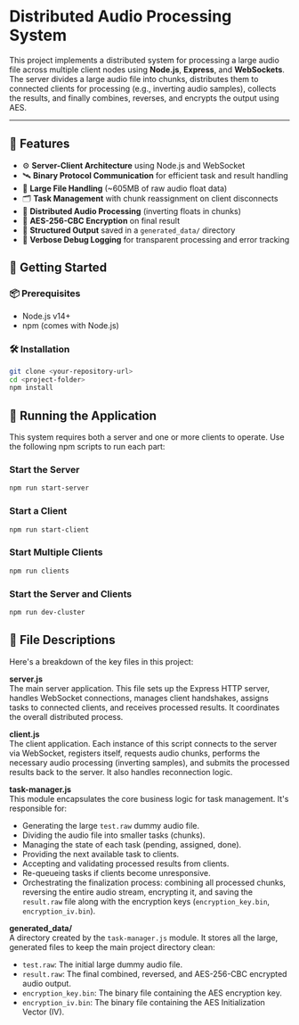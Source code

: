 # Distributed Audio Processing System

This project implements a distributed system for processing a large audio file across multiple client nodes using **Node.js**, **Express**, and **WebSockets**. The server divides a large audio file into chunks, distributes them to connected clients for processing (e.g., inverting audio samples), collects the results, and finally combines, reverses, and encrypts the output using AES.

---

## 🧠 Features

- ⚙️ **Server-Client Architecture** using Node.js and WebSocket
- 🛰️ **Binary Protocol Communication** for efficient task and result handling
- 📂 **Large File Handling** (~605MB of raw audio float data)
- 🗂️ **Task Management** with chunk reassignment on client disconnects
- 🧮 **Distributed Audio Processing** (inverting floats in chunks)
- 🔐 **AES-256-CBC Encryption** on final result
- 📜 **Structured Output** saved in a `generated_data/` directory
- 🐞 **Verbose Debug Logging** for transparent processing and error tracking

## 🚀 Getting Started

### 📦 Prerequisites

- Node.js v14+
- npm (comes with Node.js)

### 🛠️ Installation

```bash
git clone <your-repository-url>
cd <project-folder>
npm install
```

## 🏃 Running the Application

This system requires both a server and one or more clients to operate. Use the following npm scripts to run each part:

### Start the Server

```bash
npm run start-server
```

### Start a Client

```bash
npm run start-client
```

### Start Multiple Clients

```bash
npm run clients
```

### Start the Server and Clients

```bash
npm run dev-cluster
```

## 📂 File Descriptions

Here's a breakdown of the key files in this project:

**server.js**  
The main server application. This file sets up the Express HTTP server, handles WebSocket connections, manages client handshakes, assigns tasks to connected clients, and receives processed results. It coordinates the overall distributed process.

**client.js**  
The client application. Each instance of this script connects to the server via WebSocket, registers itself, requests audio chunks, performs the necessary audio processing (inverting samples), and submits the processed results back to the server. It also handles reconnection logic.

**task-manager.js**  
This module encapsulates the core business logic for task management. It's responsible for:

- Generating the large `test.raw` dummy audio file.
- Dividing the audio file into smaller tasks (chunks).
- Managing the state of each task (pending, assigned, done).
- Providing the next available task to clients.
- Accepting and validating processed results from clients.
- Re-queueing tasks if clients become unresponsive.
- Orchestrating the finalization process: combining all processed chunks, reversing the entire audio stream, encrypting it, and saving the `result.raw` file along with the encryption keys (`encryption_key.bin`, `encryption_iv.bin`).

**generated_data/**  
A directory created by the `task-manager.js` module. It stores all the large, generated files to keep the main project directory clean:

- `test.raw`: The initial large dummy audio file.
- `result.raw`: The final combined, reversed, and AES-256-CBC encrypted audio output.
- `encryption_key.bin`: The binary file containing the AES encryption key.
- `encryption_iv.bin`: The binary file containing the AES Initialization Vector (IV).
